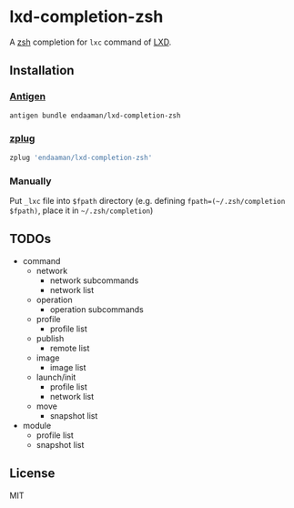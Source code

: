 # lxd-completion-zsh

A [zsh](http://zsh.org) completion for `lxc` command of [LXD](https://linuxcontainers.org/lxd/).

## Installation

### [Antigen](https://github.com/zsh-users/antigen)

```sh
antigen bundle endaaman/lxd-completion-zsh
```

### [zplug](https://github.com/zplug/zplug)

```sh
zplug 'endaaman/lxd-completion-zsh'
```

### Manually

Put `_lxc` file into `$fpath` directory (e.g. defining `fpath=(~/.zsh/completion $fpath)`, place it in `~/.zsh/completion`)

## TODOs

- command
  - network
    - network subcommands
    - network list
  - operation
    - operation subcommands
  - profile
    - profile list
  - publish
    - remote list
  - image
    - image list
  - launch/init
    - profile list
    - network list
  - move
    - snapshot list
- module
  - profile list
  - snapshot list

## License

MIT
